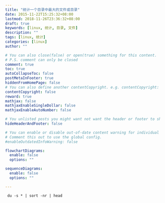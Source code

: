 ```yaml
---
title: "统计一个目录中最大的文件或目录"
date: 2015-11-22T15:25:32+08:00
lastmod: 2018-11-26T23:36:32+08:00
draft: true
keywords: [linux, 统计, 目录, 文件]
description: ""
tags: [linux, 统计]
categories: [linux]
author: ""

# You can also close(false) or open(true) something for this content.
# P.S. comment can only be closed
comment: true
toc: true
autoCollapseToc: false
postMetaInFooter: true
hiddenFromHomePage: false
# You can also define another contentCopyright. e.g. contentCopyright: "This is another copyright."
contentCopyright: false
reward: true
mathjax: false
mathjaxEnableSingleDollar: false
mathjaxEnableAutoNumber: false

# You unlisted posts you might want not want the header or footer to show
hideHeaderAndFooter: false

# You can enable or disable out-of-date content warning for individual post.
# Comment this out to use the global config.
#enableOutdatedInfoWarning: false

flowchartDiagrams:
  enable: false
  options: ""

sequenceDiagrams: 
  enable: false
  options: ""

---
```


```shell
 du -s * | sort -nr | head
```
